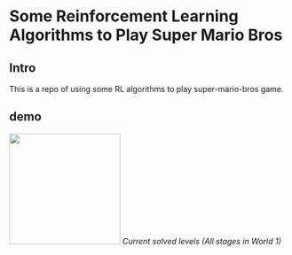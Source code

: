 # Some Reinforcement Learning Algorithms to Play Super Mario Bros

## Intro

This is a repo of using some RL algorithms to play super-mario-bros game. 

## demo
<p align="left">
  <img src="ppo/demo/demo_1_1.gif" width="200">
  <i>Current solved levels (All stages in World 1)</i>
</p>

